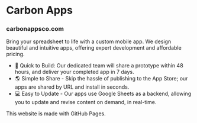 # Carbon Apps

### carbonappsco.com

Bring your spreadsheet to life with a custom mobile app. We design beautiful and intuitive apps, offering expert development and affordable pricing.

- :rocket: Quick to Build: Our dedicated team will share a prototype within 48 hours, and deliver your completed app in 7 days.
- :earth_americas: Simple to Share - Skip the hassle of publishing to the App Store; our apps are shared by URL and install in seconds.
- :computer: Easy to Update - Our apps use Google Sheets as a backend, allowing you to update and revise content on demand, in real-time.

This website is made with GitHub Pages.
